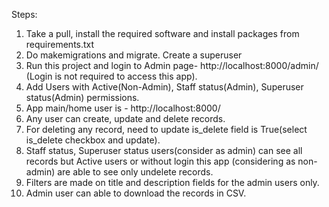 Steps:

1. Take a pull, install the required software and install packages from requirements.txt
2. Do makemigrations and migrate. Create a superuser
3. Run this project and login to Admin page- http://localhost:8000/admin/ (Login is not required to access this app).
4. Add Users with Active(Non-Admin), Staff status(Admin), Superuser status(Admin) permissions.
5. App main/home user is - http://localhost:8000/
6. Any user can create, update and delete records.
7. For deleting any record, need to update is_delete field is True(select is_delete checkbox and update).
8. Staff status, Superuser status users(consider as admin) can see all records but Active users or without login this app (considering as non-admin) are able to see only undelete records.
9. Filters are made on title and description fields for the admin users only.
10. Admin user can able to download the records in CSV.
